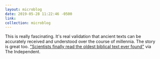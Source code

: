 ```yaml
---
layout: microblog
date: 2019-05-28 11:22:46 -0500
link:
collection: microblog
---
```

This is really fascinating. It's real validation that ancient texts can be accurately received and understood over the course of millennia. The story is great too.
["Scientists finally read the oldest biblical text ever found"](https://www.independent.co.uk/life-style/gadgets-and-tech/news/scientists-finally-read-the-oldest-biblical-text-ever-found-a7323296.html?amp&fbclid=IwAR3FNsK6VDkzVoEgLOyoGl3XBVTvmM_m7GSeGmMDHVrejAFW5ZqlFoSpjYY&__twitter_impression=true) via The Independent.
